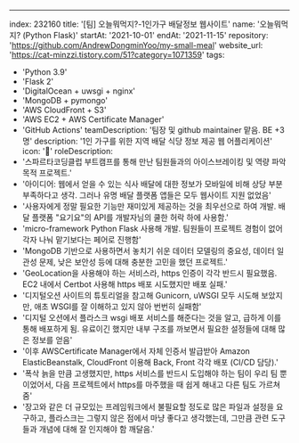 ---
index:  232160
title: '[팀] 오늘뭐먹지?-1인가구 배달정보 웹사이트'
name: '오늘뭐먹지? (Python Flask)'
startAt: '2021-10-01'
endAt: '2021-11-15'
repository: 'https://github.com/AndrewDongminYoo/my-small-meal'
website_url: 'https://cat-minzzi.tistory.com/51?category=1071359'
tags:
  - 'Python 3.9'
  - 'Flask 2'
  - 'DigitalOcean + uwsgi + nginx'
  - 'MongoDB + pymongo'
  - 'AWS CloudFront + S3'
  - 'AWS EC2 + AWS Certificate Manager'
  - 'GitHub Actions'
teamDescription: '팀장 및 github maintainer 맡음. BE +3명'
description: '1인 가구를 위한 지역 배달 식당 정보 제공 웹 어플리케이션'
icon: '🍱'
roleDescription:
  - '스파르타코딩클럽 부트캠프를 통해 만난 팀원들과의 아이스브레이킹 및 역량 파악 목적 프로젝트.'
  - '아이디어: 웹에서 얻을 수 있는 식사 배달에 대한 정보가 모바일에 비해 상당 부분 부족하다고 생각. 그러나 유명 배달 플랫폼 앱들은 모두 웹사이트 지원 없었음'
  - '사용자에게 정말 필요한 기능만 재미있게 제공하는 것을 최우선으로 하여 개발. 배달 플랫폼 "요기요"의 API를 개발자님의 쿨한 허락 하에 사용함.'
  - 'micro-framework Python Flask 사용해 개발. 팀원들이 프로젝트 경험이 없어 각자 나눠 맡기보다는 페어로 진행함'
  - 'MongoDB 기반으로 사용하면서 놓치기 쉬운 데이터 모델링의 중요성, 데이터 일관성 문제, 낮은 보안성 등에 대해 충분한 고민을 했던 프로젝트.'
  - 'GeoLocation을 사용해야 하는 서비스라, https 인증이 각각 반드시 필요했음. EC2 내에서 Certbot 사용해 https 배포 시도했지만 배포 실패.'
  - '디지털오션 사이트의 튜토리얼을 참고해 Gunicorn, uWSGI 모두 시도해 보았지만, 애초 WSGI를 잘 이해하고 있지 않아 번번히 실패함'
  - '디지털 오션에서 플라스크 wsgi 배포 서비스를 해준다는 것을 알고, 급하게 이를 통해 배포하게 됨. 유료이긴 했지만 내부 구조를 까보면서 필요한 설정들에 대해 많은 정보를 얻음'
  - '이후 AWSCertificate Manager에서 자체 인증서 발급받아 Amazon ElasticBeanstalk, CloudFront 이용해 Back, Front 각각 배포 (CI/CD 담당).'
  - '폭삭 늙을 만큼 고생했지만, https 서비스를 반드시 도입해야 하는 팀이 우리 팀 뿐이었어서, 다음 프로젝트에서 https를 마주했을 때 쉽게 해내고 다른 팀도 가르쳐줌'
  - '장고와 같은 더 규모있는 프레임워크에서 불필요할 정도로 많은 파일과 설정을 요구하고, 플라스크는 그렇지 않은 점에서 마냥 좋다고 생각했는데, 그만큼 관련 도구들과 개념에 대해 잘 인지해야 함 깨달음.'
